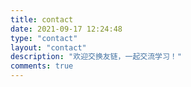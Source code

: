 ```yaml
---
title: contact
date: 2021-09-17 12:24:48
type: "contact"
layout: "contact"
description: "欢迎交换友链，一起交流学习！"
comments: true
---
```

